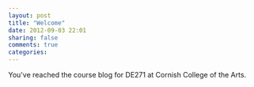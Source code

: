 ```yaml
---
layout: post
title: "Welcome"
date: 2012-09-03 22:01
sharing: false
comments: true
categories: 
---
```


You've reached the course blog for DE271 at Cornish College of the Arts. 
